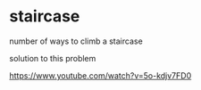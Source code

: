 # staircase
number of ways to climb a staircase

solution to this problem

https://www.youtube.com/watch?v=5o-kdjv7FD0
